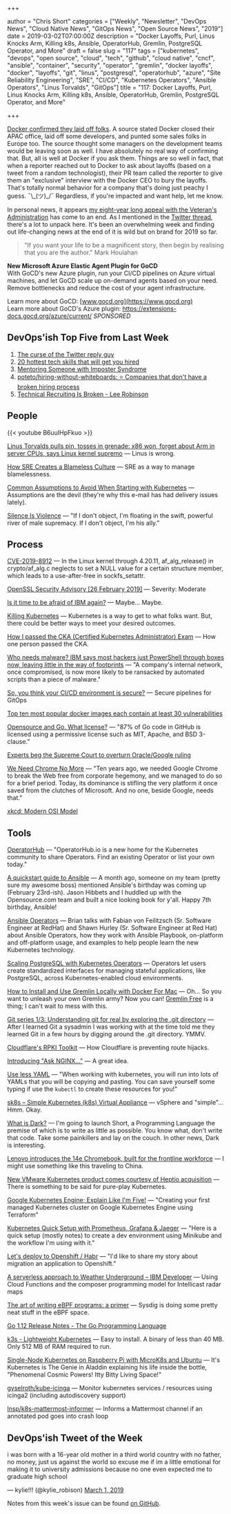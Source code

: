 +++

author = "Chris Short"
categories = ["Weekly", "Newsletter", "DevOps News", "Cloud Native News", "GitOps News", "Open Source News", "2019"]
date = 2019-03-02T07:00:00Z
description = "Docker Layoffs, Purl, Linus Knocks Arm, Killing k8s, Ansible, OperatorHub, Gremlin, PostgreSQL Operator, and More"
draft = false
slug = "117"
tags = ["kubernetes", "devops", "open source", "cloud", "tech", "github", "cloud native", "cncf", "ansible", "container", "security", "operator", "gremlin", "docker layoffs", "docker", "layoffs", "git", "linus", "postgresql", "operatorhub", "azure", "Site Reliability Engineering", "SRE", "CI/CD", "Kubernetes Operators", "Ansible Operators", "Linus Torvalds", "GitOps"]
title = "117: Docker Layoffs, Purl, Linus Knocks Arm, Killing k8s, Ansible, OperatorHub, Gremlin, PostgreSQL Operator, and More"

+++

[Docker confirmed they laid off folks](https://www.theregister.co.uk/2019/02/25/docker_cfo_layoffs_ceo_interview/). A source stated Docker closed their APAC office, laid off some developers, and punted some sales folks in Europe too. The source thought some managers on the development teams would be leaving soon as well. I have absolutely no real way of confirming that. But, all is well at Docker if you ask them. Things are so well in fact, that when a reporter reached out to Docker to ask about layoffs (based on a tweet from a random technologist), their PR team called the reporter to give them an "exclusive" interview with the Docker CEO to bury the layoffs. That's totally normal behavior for a company that's doing just peachy I guess. ¯\\\_(ツ)\_/¯ Regardless, if you're impacted and want help, let me know.

In personal news, it appears [my eight-year long appeal with the Veteran's Administration](https://twitter.com/ChrisShort/status/1101550232490381312) has come to an end. As I mentioned in the [Twitter thread](https://twitter.com/ChrisShort/status/1101550232490381312), there's a lot to unpack here. It's been an overwhelming week and finding out life-changing news at the end of it is wild but on brand for 2019 so far.

> "If you want your life to be a magnificent story, then begin by realising that you are the author." Mark Houlahan

**New Microsoft Azure Elastic Agent Plugin for GoCD**  
With GoCD's new Azure plugin, run your CI/CD pipelines on Azure virtual machines, and let GoCD scale up on-demand agents based on your need. Remove bottlenecks and reduce the cost of your agent infrastructure.

Learn more about GoCD: [www.gocd.org](https://www.gocd.org)  
Learn more about GoCD's Azure plugin: https://extensions-docs.gocd.org/azure/current/ *SPONSORED*


## DevOps'ish Top Five from Last Week

1. [The curse of the Twitter reply guy](https://mashable.com/article/twitter-reply-guys/#T.cVGlvFWZqx)
2. [20 hottest tech skills that will get you hired](https://www.cnbc.com/2019/02/12/current-trends-in-the-tech-industry-are-fueling-new-types-of-skills.html)
3. [Mentoring Someone with Imposter Syndrome](https://hbr.org/2019/02/mentoring-someone-with-imposter-syndrome)
4. [poteto/hiring-without-whiteboards: ⭐️ Companies that don't have a broken hiring process](https://github.com/poteto/hiring-without-whiteboards)
5. [Technical Recruiting Is Broken - Lee Robinson](https://leerob.io/blog/technical-recruiting-is-broken)

## People

{{< youtube B6uuIHpFkuo >}}

[Linus Torvalds pulls pin, tosses in grenade: x86 won, forget about Arm in server CPUs, says Linux kernel supremo](https://www.theregister.co.uk/2019/02/23/linus_torvalds_arm_x86_servers/) — Linus is wrong.

[How SRE Creates a Blameless Culture](https://devops.com/how-sre-creates-a-blameless-culture/) — SRE as a way to manage blamelessness.

[Common Assumptions to Avoid When Starting with Kubernetes](https://blog.flux7.com/common-assumptions-to-avoid-when-starting-with-kubernetes) — Assumptions are the devil (they're why this e-mail has had delivery issues lately).

[Silence Is Violence](https://www.xaprb.com/blog/silence-is-violence/) — "If I don't object, I'm floating in the swift, powerful river of male supremacy. If I don't object, I'm his ally."

## Process

[CVE-2019-8912](https://nvd.nist.gov/vuln/detail/CVE-2019-8912#vulnCurrentDescriptionTitle) — In the Linux kernel through 4.20.11, af_alg_release() in crypto/af_alg.c neglects to set a NULL value for a certain structure member, which leads to a use-after-free in sockfs_setattr.

[OpenSSL Security Advisory [26 February 2019]](https://www.openssl.org/news/secadv/20190226.txt) — Severity: Moderate

[Is it time to be afraid of IBM again?](https://redmonk.com/jgovernor/2019/02/28/is-it-time-to-be-afraid-of-ibm-again/) — Maybe... Maybe.

[Killing Kubernetes](https://blog.freetrade.io/killing-kubernetes-7f8b61c701aa) — Kubernetes is a way to get to what folks want. But, there could be better ways to meet your desired outcomes.

[How I passed the CKA (Certified Kubernetes Administrator) Exam](https://medium.com/@krystiannowaczyk/how-i-passed-the-cka-certified-kubernetes-administrator-exam-f94b11566528) — How one person passed the CKA.

[Who needs malware? IBM says most hackers just PowerShell through boxes now, leaving little in the way of footprints](https://www.theregister.co.uk/2019/02/26/malware_ibm_powershell/) — "A company's internal network, once compromised, is now more likely to be ransacked by automated scripts than a piece of malware."

[So, you think your CI/CD environment is secure?](https://snyk.io/blog/so-you-think-your-ci-cd-environment-is-secure/) — Secure pipelines for GitOps

[Top ten most popular docker images each contain at least 30 vulnerabilities](https://snyk.io/blog/top-ten-most-popular-docker-images-each-contain-at-least-30-vulnerabilities/)

[Opensource and Go. What license?](https://medium.com/@henvic/opensource-and-go-what-license-f6b36c201854) — "87% of Go code in GitHub is licensed using a permissive license such as MIT, Apache, and BSD 3-clause."

[Experts beg the Supreme Court to overturn Oracle/Google ruling](https://www.businessinsider.com/oracle-google-supreme-court-java-android-2019-2)

[We Need Chrome No More](https://redalemeden.com/blog/2019/we-need-chrome-no-more) — "Ten years ago, we needed Google Chrome to break the Web free from corporate hegemony, and we managed to do so for a brief period. Today, its dominance is stifling the very platform it once saved from the clutches of Microsoft. And no one, beside Google, needs that."

[xkcd: Modern OSI Model](https://xkcd.com/2105/)

## Tools

[OperatorHub](https://www.operatorhub.io/) — "OperatorHub.io is a new home for the Kubernetes community to share Operators. Find an existing Operator or list your own today."

[A quickstart guide to Ansible](https://opensource.com/article/19/2/quickstart-guide-ansible) — A month ago, someone on my team (pretty sure my awesome boss) mentioned Ansible's birthday was coming up (February 23rd-ish). Jason Hibbets and I huddled up with the Opensource.com team and built a nice looking book for y'all. Happy 7th birthday, Ansible!

[Ansible Operators](https://podcasts.apple.com/in/podcast/ansible-operators/id1270983443?i=1000430756448) — Brian talks with Fabian von Feilitzsch (Sr. Software Engineer at RedHat) and Shawn Hurley (Sr. Software Engineer at Red Hat) about Ansible Operators, how they work with Ansible Playbook, on-platform and off-platform usage, and examples to help people learn the new Kubernetes technology.

[Scaling PostgreSQL with Kubernetes Operators](https://opensource.com/article/19/2/scaling-postgresql-kubernetes-operators) — Operators let users create standardized interfaces for managing stateful applications, like PostgreSQL, across Kubernetes-enabled cloud environments.

[How to Install and Use Gremlin Locally with Docker For Mac](https://www.gremlin.com/community/tutorials/how-to-install-and-use-gremlin-locally-with-docker-for-mac/) — Oh... So you want to unleash your own Gremlin army? Now you can! [Gremlin Free](https://www.gremlin.com/blog/introducing-gremlin-free/) is a thing; I can't wait to mess with this.

[Git series 1/3: Understanding git for real by exploring the .git directory](https://dev.to/daolf/git-series-13-understanding-git-for-real-by-exploring-the-git-director--5bd0) — After I learned Git a sysadmin I was working with at the time told me they learned Git in a few hours by digging around the .git directory. YMMV.

[Cloudflare's RPKI Toolkit](https://blog.cloudflare.com/cloudflares-rpki-toolkit/) — How Cloudflare is preventing route hijacks.

[Introducing "Ask NGINX..."](https://www.nginx.com/blog/introducing-ask-nginx/) — A great idea.

[Use less YAML](https://blog.chernand.io/2019/02/27/use-less-yaml/) — "When working with kubernetes, you will run into lots of YAMLs that you will be copying and pasting. You can save yourself some typing if use the `kubectl` to create these resources for you!"

[sk8s – Simple Kubernetes (k8s) Virtual Appliance](https://www.virtuallyghetto.com/2019/02/sk8s-simple-kubernetes-k8s-virtual-appliance.html) — vSphere and "simple"... Hmm. Okay.

[What is Dark?](https://medium.com/darklang/the-design-of-dark-59f5d38e52d2) — I'm going to launch Short, a Programming Language the premise of which is to write as little as possible. You know what, don't write that code. Take some painkillers and lay on the couch. In other news, Dark is interesting.

[Lenovo introduces the 14e Chromebook, built for the frontline workforce](https://cloud.google.com/blog/products/chrome-enterprise/lenovo-introduces-the-14e-chromebook-built-for-the-frontline-workforce) — I might use something like this traveling to China.

[New VMware Kubernetes product comes courtesy of Heptio acquisition](https://techcrunch.com/2019/02/26/latest-vmware-kubernetes-product-comes-courtesy-of-heptio-acquisition/) — There is something to be said for pure-play Kubernetes.

[Google Kubernetes Engine; Explain Like I'm Five!](https://medium.com/devopslinks/google-kubernetes-engine-explain-like-im-five-1890e550c099) — "Creating your first managed Kubernetes cluster on Google Kubernetes Engine using Terraform"

[Kubernetes Quick Setup with Prometheus, Grafana & Jaeger](https://blog.nobugware.com/post/2019/kubernetes_quick_development_setup_minikube_prometheus_grafana/) — "Here is a quick setup (mostly notes) to create a dev environment using Minikube and the workflow I'm using with it."

[Let's deploy to Openshift / Habr](https://habr.com/en/post/441906/) — "I'd like to share my story about migration an application to Openshift."

[A serverless approach to Weather Underground – IBM Developer](https://developer.ibm.com/articles/a-serverless-approach-to-weather-underground/) — Using Cloud Functions and the composer programming model for Intellicast radar maps

[The art of writing eBPF programs: a primer](https://sysdig.com/blog/the-art-of-writing-ebpf-programs-a-primer/) — Sysdig is doing some pretty neat stuff in the eBPF space.

[Go 1.12 Release Notes - The Go Programming Language](https://golang.org/doc/go1.12)

[k3s - Lightweight Kubernetes](https://k3s.io/) — Easy to install. A binary of less than 40 MB. Only 512 MB of RAM required to run.

[Single-Node Kubernetes on Raspberry Pi with MicroK8s and Ubuntu](https://blog.ubuntu.com/2019/02/27/single-node-kubernetes-on-raspberry-pi-microk8s-ubuntu) — It's Kubernetes is The Genie in Aladdin explaining his life inside the bottle, "Phenomenal Cosmic Powers! Itty Bitty Living Space!"

[gyselroth/kube-icinga](https://github.com/gyselroth/kube-icinga) — Monitor kubernetes services / resources using icinga2 (including autodiscovery support)

[lnsp/k8s-mattermost-informer](https://github.com/lnsp/k8s-mattermost-informer) — Informs a Mattermost channel if an annotated pod goes into crash loop

## DevOps'ish Tweet of the Week

i was born with a 16-year old mother in a third world country with no father, no money, just us against the world so excuse me if im a little emotional for making it to university admissions because no one even expected me to graduate high school

— kylie!!! (@kylie_robison) [March 1, 2019](https://twitter.com/kylie_robison/status/1101570518665158656?ref_src=twsrc%5Etfw)

Notes from this week's issue can be found [on GitHub](https://github.com/chris-short/devopsish.com).
